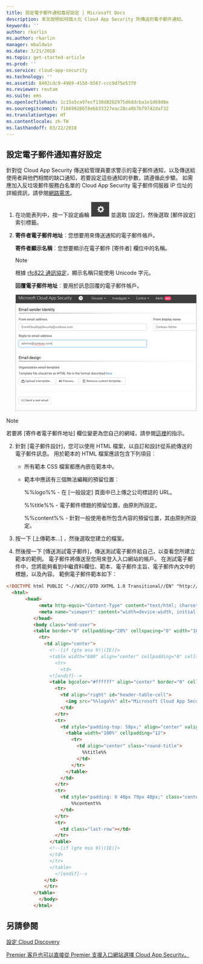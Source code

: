 ```yaml
---
title: 設定電子郵件通知喜好設定 | Microsoft Docs
description: 本文說明如何個人化 Cloud App Security 所傳送的電子郵件通知。
keywords: ''
author: rkarlin
ms.author: rkarlin
manager: mbaldwin
ms.date: 3/21/2018
ms.topic: get-started-article
ms.prod: ''
ms.service: cloud-app-security
ms.technology: ''
ms.assetid: 8402cdc9-4969-4150-b567-ccc9d75e5370
ms.reviewer: reutam
ms.suite: ems
ms.openlocfilehash: 1c15a5ca97ecf130d8202975d6ddcba1e1d69d0e
ms.sourcegitcommit: 716699286f8ebb33327eac28ca9b7bf9742daf32
ms.translationtype: HT
ms.contentlocale: zh-TW
ms.lasthandoff: 03/22/2018
---
```

##  <a name="mailsettings"></a> 設定電子郵件通知喜好設定  

針對從 Cloud App Security 傳送給管理員要求警示的電子郵件通知，以及傳送給使用者與他們相關的缺口通知，若要設定這些通知的參數，請遵循此步驟。 如需應加入反垃圾郵件服務白名單的 Cloud App Security 電子郵件伺服器 IP 位址的詳細資訊，請參閱[網路需求](network-requirements.md)。 


1. 在功能表列中，按一下設定齒輪 ![設定圖示](./media/settings-icon.png "設定圖示") 並選取 [設定]，然後選取 [郵件設定] 索引標籤。  

2. **寄件者電子郵件地址**︰您想要用來傳送通知的電子郵件帳戶。  
   
   **寄件者顯示名稱**︰您想要顯示在電子郵件 [寄件者] 欄位中的名稱。  
   > [!NOTE]
   > 根據 [rfc822 通訊協定](http://www.rfc-editor.org/rfc/rfc822.txt)，顯示名稱只能使用 Unicode 字元。

   **回覆電子郵件地址**︰要用於訊息回覆的電子郵件帳戶。  
  
     ![郵件設定組態](./media/mail-settings-config.png "郵件設定組態")  

  >[!NOTE]
  >若要將 [寄件者電子郵件地址] 欄位變更為您自己的網域，請參閱[這裡](https://mandrill.zendesk.com/hc/articles/205582277-How-do-I-add-DNS-records-for-my-sending-domains-)的指示。
  
2.  針對 [電子郵件設計]，您可以使用 HTML 檔案，以自訂和設計從系統傳送的電子郵件訊息。 用於範本的 HTML 檔案應該包含下列項目︰  
  
    -   所有範本 CSS 檔案都應內嵌在範本中。  
  
    -   範本中應該有三個無法編輯的預留位置︰  
  
         %%logo%% - 在 [一般設定] 頁面中已上傳之公司標誌的 URL。  
  
         %%title%% - 電子郵件標題的預留位置，由原則所設定。  

         %%content%% - 針對一般使用者所包含內容的預留位置，其由原則所設定。  
     
3.  按一下 [上傳範本...] ，然後選取您建立的檔案。 

4. 然後按一下 [傳送測試電子郵件]，傳送測試電子郵件給自己，以查看您所建立範本的範例。 電子郵件將傳送至您用來登入入口網站的帳戶。 在測試電子郵件中，您將能夠看到中繼資料欄位、範本、電子郵件主旨、電子郵件內文中的標題，以及內容。  範例電子郵件範本如下︰ 



```html
<!DOCTYPE html PUBLIC "-//W3C//DTD XHTML 1.0 Transitional//EN" "http://www.w3.org/TR/xhtml1/DTD/xhtml1-transitional.dtd">
  <html>  
       <head>  
            <meta http-equiv="Content-Type" content="text/html; charset=UTF-8"/>  
            <meta name="viewport" content="width=device-width, initial-scale=1.0"/>  
          </head>  
          <body class="end-user">  
          <table border="0" cellpadding="20%" cellspacing="0" width="100%" id="background-table">  
            <tr>  
              <td align="center">  
                <!--[if (gte mso 9)|(IE)]>  
                <table width="600" align="center" cellpadding="0" cellspacing="0" border="0">  
                  <tr>  
                    <td>  
                <![endif]-->  
                <table bgcolor="#ffffff" align="center" border="0" cellpadding="0" cellspacing="0" style="padding-bottom: 40px;" id="container-table">  
                  <tr>  
                    <td align="right" id="header-table-cell">  
                      <img src="%%logo%%" alt="Microsoft Cloud App Security" id="org-logo" />  
                    </td>  
                  </tr>  
                  <tr>  
                    <td style="padding-top: 58px;" align="center" valign="top">  
                      <table width="100%" cellpadding="12">  
                        <tr>  
                          <td align="center" class="round-title">  
                            %%title%%  
                          </td>  
                        </tr>  
                      </table>  
                    </td>  
                  </tr>  
                  <tr>  
                    <td style="padding: 0 40px 79px 40px;" class="content-table-cell" align="left" valign="top">  
                        %%content%%  
                    </td>  
                  </tr>  
                  <tr>  
                    <td class="last-row"></td>  
                  </tr>  
                </table>  
                <!--[if (gte mso 9)|(IE)]>  
                </td>  
                </tr>  
                </table>  
                  <![endif]-->  
              </td>  
              </tr>  
          </table>  
            </body>  
          </html>  
   ```
  

  
  

  
    
## <a name="see-also"></a>另請參閱  
[設定 Cloud Discovery](set-up-cloud-discovery.md)   

[Premier 客戶也可以直接從 Premier 支援入口網站選擇 Cloud App Security。](https://premier.microsoft.com/)  
  
  